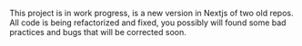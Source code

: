 This project is in work progress, is a new version in Nextjs of two old repos. All code is being refactorized and fixed, you possibly will found some bad practices and bugs that will be corrected soon.
